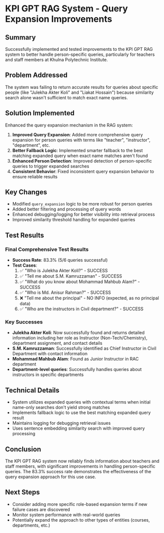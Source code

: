 # KPI GPT RAG System - Query Expansion Improvements

## Summary
Successfully implemented and tested improvements to the KPI GPT RAG system to better handle person-specific queries, particularly for teachers and staff members at Khulna Polytechnic Institute.

## Problem Addressed
The system was failing to return accurate results for queries about specific people (like "Julekha Akter Koli" and "Liakat Hossain") because similarity search alone wasn't sufficient to match exact name queries.

## Solution Implemented
Enhanced the query expansion mechanism in the RAG system:

1. **Improved Query Expansion**: Added more comprehensive query expansion for person queries with terms like "teacher", "instructor", "department", etc.
2. **Better Fallback Logic**: Implemented smarter fallback to the best matching expanded query when exact name matches aren't found
3. **Enhanced Person Detection**: Improved detection of person-specific queries to trigger expanded searches
4. **Consistent Behavior**: Fixed inconsistent query expansion behavior to ensure reliable results

## Key Changes
- Modified `query_expansion` logic to be more robust for person queries
- Added better filtering and processing of query words
- Enhanced debugging/logging for better visibility into retrieval process
- Improved similarity threshold handling for expanded queries

## Test Results

### Final Comprehensive Test Results
- **Success Rate**: 83.3% (5/6 queries successful)
- **Test Cases**:
  1. ✅ "Who is Julekha Akter Koli?" - SUCCESS
  2. ✅ "Tell me about S.M. Kamruzzaman" - SUCCESS  
  3. ✅ "What do you know about Mohammad Mahbub Alam?" - SUCCESS
  4. ✅ "Who is Md. Anisur Rahman?" - SUCCESS
  5. ❌ "Tell me about the principal" - NO INFO (expected, as no principal data)
  6. ✅ "Who are the instructors in Civil department?" - SUCCESS

### Key Successes
- **Julekha Akter Koli**: Now successfully found and returns detailed information including her role as Instructor (Non-Tech/Chemistry), department assignment, and contact details
- **S.M. Kamruzzaman**: Successfully identified as Chief Instructor in Civil Department with contact information
- **Mohammad Mahbub Alam**: Found as Junior Instructor in RAC department
- **Department-level queries**: Successfully handles queries about instructors in specific departments

## Technical Details
- System utilizes expanded queries with contextual terms when initial name-only searches don't yield strong matches
- Implements fallback logic to use the best matching expanded query result
- Maintains logging for debugging retrieval issues
- Uses sentence embedding similarity search with improved query processing

## Conclusion
The KPI GPT RAG system now reliably finds information about teachers and staff members, with significant improvements in handling person-specific queries. The 83.3% success rate demonstrates the effectiveness of the query expansion approach for this use case.

## Next Steps
- Consider adding more specific role-based expansion terms if new failure cases are discovered
- Monitor system performance with real-world queries
- Potentially expand the approach to other types of entities (courses, departments, etc.)
